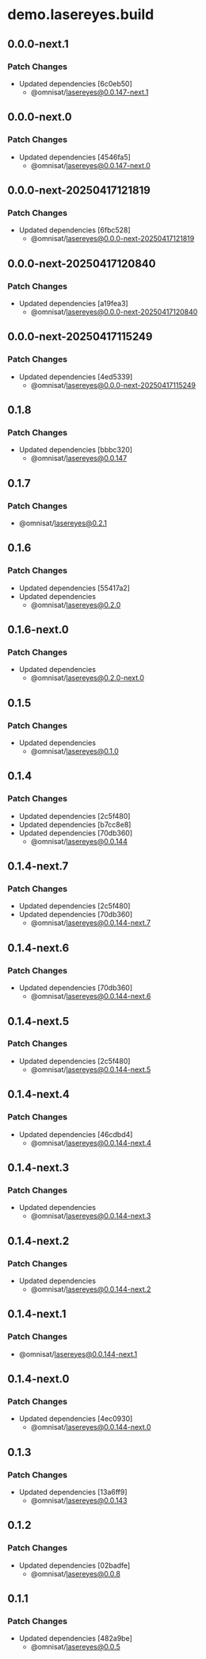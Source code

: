 # demo.lasereyes.build

## 0.0.0-next.1

### Patch Changes

- Updated dependencies [6c0eb50]
  - @omnisat/lasereyes@0.0.147-next.1

## 0.0.0-next.0

### Patch Changes

- Updated dependencies [4546fa5]
  - @omnisat/lasereyes@0.0.147-next.0

## 0.0.0-next-20250417121819

### Patch Changes

- Updated dependencies [6fbc528]
  - @omnisat/lasereyes@0.0.0-next-20250417121819

## 0.0.0-next-20250417120840

### Patch Changes

- Updated dependencies [a19fea3]
  - @omnisat/lasereyes@0.0.0-next-20250417120840

## 0.0.0-next-20250417115249

### Patch Changes

- Updated dependencies [4ed5339]
  - @omnisat/lasereyes@0.0.0-next-20250417115249

## 0.1.8

### Patch Changes

- Updated dependencies [bbbc320]
  - @omnisat/lasereyes@0.0.147

## 0.1.7

### Patch Changes

- @omnisat/lasereyes@0.2.1

## 0.1.6

### Patch Changes

- Updated dependencies [55417a2]
- Updated dependencies
  - @omnisat/lasereyes@0.2.0

## 0.1.6-next.0

### Patch Changes

- Updated dependencies
  - @omnisat/lasereyes@0.2.0-next.0

## 0.1.5

### Patch Changes

- Updated dependencies
  - @omnisat/lasereyes@0.1.0

## 0.1.4

### Patch Changes

- Updated dependencies [2c5f480]
- Updated dependencies [b7cc8e8]
- Updated dependencies [70db360]
  - @omnisat/lasereyes@0.0.144

## 0.1.4-next.7

### Patch Changes

- Updated dependencies [2c5f480]
- Updated dependencies [70db360]
  - @omnisat/lasereyes@0.0.144-next.7

## 0.1.4-next.6

### Patch Changes

- Updated dependencies [70db360]
  - @omnisat/lasereyes@0.0.144-next.6

## 0.1.4-next.5

### Patch Changes

- Updated dependencies [2c5f480]
  - @omnisat/lasereyes@0.0.144-next.5

## 0.1.4-next.4

### Patch Changes

- Updated dependencies [46cdbd4]
  - @omnisat/lasereyes@0.0.144-next.4

## 0.1.4-next.3

### Patch Changes

- Updated dependencies
  - @omnisat/lasereyes@0.0.144-next.3

## 0.1.4-next.2

### Patch Changes

- Updated dependencies
  - @omnisat/lasereyes@0.0.144-next.2

## 0.1.4-next.1

### Patch Changes

- @omnisat/lasereyes@0.0.144-next.1

## 0.1.4-next.0

### Patch Changes

- Updated dependencies [4ec0930]
  - @omnisat/lasereyes@0.0.144-next.0

## 0.1.3

### Patch Changes

- Updated dependencies [13a6ff9]
  - @omnisat/lasereyes@0.0.143

## 0.1.2

### Patch Changes

- Updated dependencies [02badfe]
  - @omnisat/lasereyes@0.0.8

## 0.1.1

### Patch Changes

- Updated dependencies [482a9be]
  - @omnisat/lasereyes@0.0.5
